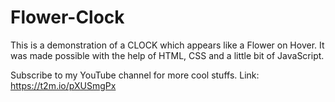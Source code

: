 # Flower-Clock
This is a demonstration of a CLOCK which appears like a Flower on Hover.
It was made possible with the help of HTML, CSS and a little bit of JavaScript. 

Subscribe to my YouTube channel for more cool stuffs. 
Link: https://t2m.io/pXUSmgPx
